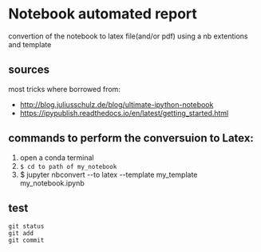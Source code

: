 # Notebook automated report

convertion of the notebook to latex file(and/or pdf) using a nb extentions and template

## sources

most tricks where borrowed from:
- http://blog.juliusschulz.de/blog/ultimate-ipython-notebook
- https://ipypublish.readthedocs.io/en/latest/getting_started.html


## commands to perform the conversuion to Latex:

1. open a conda terminal
2. ```$ cd to path of my_notebook ```
3. $ jupyter nbconvert --to latex --template my_template my_notebook.ipynb

## test

```
git status
git add
git commit
```
